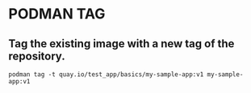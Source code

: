 # PODMAN TAG
## Tag the existing image with a new tag of the repository.
```
podman tag -t quay.io/test_app/basics/my-sample-app:v1 my-sample-app:v1 
```
